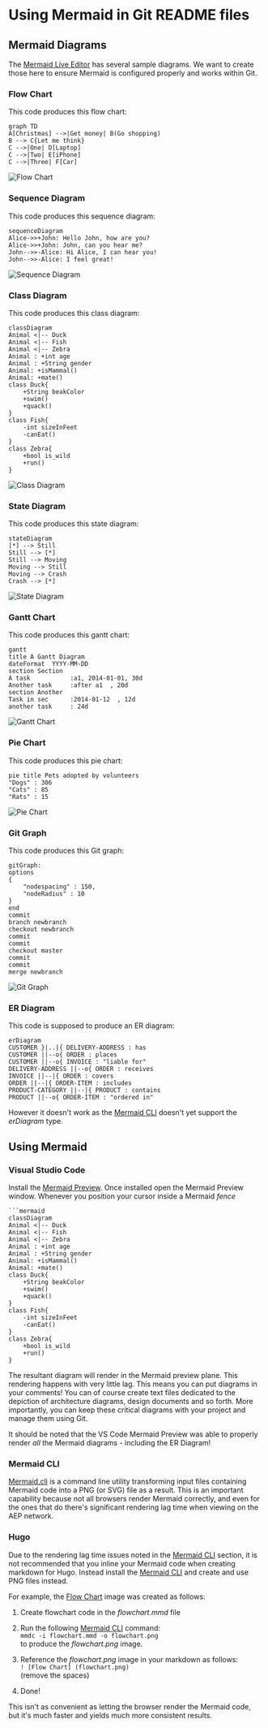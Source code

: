 # Using Mermaid in Git README files

## Mermaid Diagrams

The [Mermaid Live Editor](https://mermaid-js.github.io/mermaid-live-editor/#/edit) has several sample diagrams. We want to create those here to ensure Mermaid is configured properly and works within Git.

### Flow Chart

This code produces this flow chart:

```code
graph TD
A[Christmas] -->|Get money| B(Go shopping)
B --> C{Let me think}
C -->|One| D[Laptop]
C -->|Two| E[iPhone]
C -->|Three| F[Car]
```

![Flow Chart](README/imgs/flowchart.png)


### Sequence Diagram

This code produces this sequence diagram:

```code
sequenceDiagram
Alice->>+John: Hello John, how are you?
Alice->>+John: John, can you hear me?
John-->>-Alice: Hi Alice, I can hear you!
John-->>-Alice: I feel great!
```

![Sequence Diagram](README/imgs/sequence-diagram.png)


### Class Diagram

This code produces this class diagram:

```code
classDiagram
Animal <|-- Duck
Animal <|-- Fish
Animal <|-- Zebra
Animal : +int age
Animal : +String gender
Animal: +isMammal()
Animal: +mate()
class Duck{
	+String beakColor
	+swim()
	+quack()
}
class Fish{
	-int sizeInFeet
	-canEat()
}
class Zebra{
	+bool is_wild
	+run()
}
```

![Class Diagram](README/imgs/class-diagram.png)


### State Diagram

This code produces this state diagram:

```code
stateDiagram
[*] --> Still
Still --> [*]
Still --> Moving
Moving --> Still
Moving --> Crash
Crash --> [*]
```

![State Diagram](README/imgs/state-diagram.png)


### Gantt Chart

This code produces this gantt chart:

```code
gantt
title A Gantt Diagram
dateFormat  YYYY-MM-DD
section Section
A task           :a1, 2014-01-01, 30d
Another task     :after a1  , 20d
section Another
Task in sec      :2014-01-12  , 12d
another task     : 24d
```

![Gantt Chart](README/imgs/gantt-chart.png)


### Pie Chart

This code produces this pie chart:

```code
pie title Pets adopted by volunteers
"Dogs" : 386
"Cats" : 85
"Rats" : 15
```

![Pie Chart](README/imgs/pie-chart.png)


### Git Graph

This code produces this Git graph:

```code
gitGraph:
options
{
    "nodespacing" : 150,
    "nodeRadius" : 10
}
end
commit
branch newbranch
checkout newbranch
commit
commit
checkout master
commit
commit
merge newbranch
```

![Git Graph](README/imgs/git-graph.png)


### ER Diagram

This code is supposed to produce an ER diagram:

```code
erDiagram
CUSTOMER }|..|{ DELIVERY-ADDRESS : has
CUSTOMER ||--o{ ORDER : places
CUSTOMER ||--o{ INVOICE : "liable for"
DELIVERY-ADDRESS ||--o{ ORDER : receives
INVOICE ||--|{ ORDER : covers
ORDER ||--|{ ORDER-ITEM : includes
PRODUCT-CATEGORY ||--|{ PRODUCT : contains
PRODUCT ||--o{ ORDER-ITEM : "ordered in"
```

However it doesn't work as the [Mermaid CLI](#mermaid-cli) doesn't yet support the *erDiagram* type.


## Using Mermaid

### Visual Studio Code

Install the [Mermaid Preview](https://marketplace.visualstudio.com/items?itemName=vstirbu.vscode-mermaid-preview&ssr=false#overview). Once installed open the Mermaid Preview window. Whenever you position your cursor inside a Mermaid *fence*

```code
```mermaid
classDiagram
Animal <|-- Duck
Animal <|-- Fish
Animal <|-- Zebra
Animal : +int age
Animal : +String gender
Animal: +isMammal()
Animal: +mate()
class Duck{
	+String beakColor
	+swim()
	+quack()
}
class Fish{
	-int sizeInFeet
	-canEat()
}
class Zebra{
	+bool is_wild
	+run()
}
```

The resultant diagram will render in the Mermaid preview plane. This rendering happens with very little lag. This means you can put diagrams in your comments! You can of course create text files dedicated to the depiction of architecture diagrams, design documents and so forth. More importantly, you can keep these critical diagrams with your project and manage them using Git.

It should be noted that the VS Code Mermaid Preview was able to properly render *all* the Mermaid diagrams - including the ER Diagram!


### Mermaid CLI

[Mermaid.cli](https://www.npmjs.com/package/@ismarslomic/mermaid.cli) is a command line utility transforming input files containing Mermaid code into a PNG (or SVG) file as a result. This is an important capability because not all browsers render Mermaid correctly, and even for the ones that do there's significant rendering lag time when viewing on the AEP network.


### Hugo

Due to the rendering lag time issues noted in the [Mermaid CLI](#mermaid-cli) section, it is not recommended that you inline your Mermaid code when creating markdown for Hugo. Instead install the [Mermaid CLI](#mermaid-cli) and create and use PNG files instead. 

For example, the [Flow Chart](#flow-chart) image was created as follows:

1. Create flowchart code in the *flowchart.mmd* file

2. Run the following [Mermaid CLI](#mermaid-cli) command:<br>
<code>mmdc -i flowchart.mmd -o flowchart.png</code><br>
to produce the *flowchart.png* image.

3. Reference the *flowchart.png* image in your markdown as follows:<br>
<code>! [Flow Chart] (flowchart.png)</code><br>
(remove the spaces)

4. Done!

This isn't as convenient as letting the browser render the Mermaid code, but it's much faster and yields much more consistent results.


